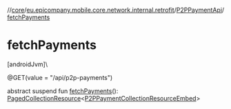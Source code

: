 //[core](../../../index.md)/[eu.epicompany.mobile.core.network.internal.retrofit](../index.md)/[P2PPaymentApi](index.md)/[fetchPayments](fetch-payments.md)

# fetchPayments

[androidJvm]\

@GET(value = &quot;/api/p2p-payments&quot;)

abstract suspend fun [fetchPayments](fetch-payments.md)(): [PagedCollectionResource](../../eu.epicompany.mobile.core.network.hypermedia/-paged-collection-resource/index.md)&lt;[P2PPaymentCollectionResourceEmbed](../../eu.epicompany.mobile.core.network.model.p2ppayment/-p2-p-payment-collection-resource-embed/index.md)&gt;
